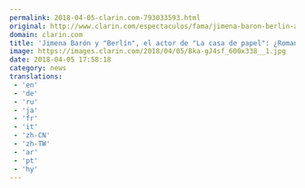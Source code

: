 ```yaml
---
permalink: 2018-04-05-clarin.com-793033593.html
original: http://www.clarin.com/espectaculos/fama/jimena-baron-berlin-actor-casa-papel-romance-puerta_0_S1d2V07jM.html
domain: clarin.com
title: 'Jimena Barón y "Berlín", el actor de "La casa de papel": ¿Romance en puerta?'
image: https://images.clarin.com/2018/04/05/Bka-gJ4sf_600x338__1.jpg
date: 2018-04-05 17:58:18
category: news
translations: 
 - 'en'
 - 'de'
 - 'ru'
 - 'ja'
 - 'fr'
 - 'it'
 - 'zh-CN'
 - 'zh-TW'
 - 'ar'
 - 'pt'
 - 'hy'
---
```


